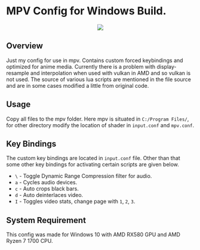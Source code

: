 # MPV Config for Windows Build.
<p align="center"><img src="https://raw.githubusercontent.com/he2a/mpv-config/master/doc/screen.jpg"></p>

## Overview
Just my config for use in mpv. Contains custom forced keybindings and optimized for anime media. Currently there is a problem with display-resample and interpolation when used with vulkan in AMD and so vulkan is not used. The source of various lua scripts are mentioned in the file source and are in some cases modified a little from original code.

## Usage
Copy all files to the mpv folder. Here mpv is situated in `C:/Program Files/`, for other directory modify the location of shader in `input.conf` and `mpv.conf`.

## Key Bindings
The custom key bindings are located in `input.conf` file. Other than that some other key bindings for activating certain scripts are given below.
* `\` - Toggle Dynamic Range Compression filter for audio.
* `a` - Cycles audio devices.
* `c` - Auto crops black bars.
* `d` - Auto deinterlaces video.
* `I` - Toggles video stats, change page with `1`, `2`, `3`.

## System Requirement
This config was made for Windows 10 with AMD RX580 GPU and AMD Ryzen 7 1700 CPU.
